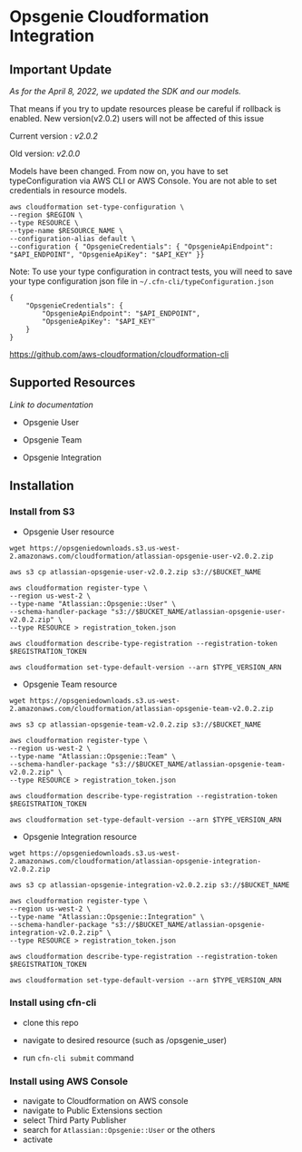 # Opsgenie Cloudformation Integration


## Important Update

*As for the April 8, 2022, we updated the SDK and our models.*

That means if you try to update resources please be careful if rollback is enabled. New version(v2.0.2) users will not
be affected of this issue

Current version : *v2.0.2*

Old version: *v2.0.0*

Models have been changed. From now on, you have to set typeConfiguration via AWS CLI or AWS Console. You are not able to
set credentials in resource models.

```
aws cloudformation set-type-configuration \
--region $REGION \
--type RESOURCE \
--type-name $RESOURCE_NAME \
--configuration-alias default \
--configuration { "OpsgenieCredentials": { "OpsgenieApiEndpoint": "$API_ENDPOINT", "OpsgenieApiKey": "$API_KEY" }}
```

Note: To use your type configuration in contract tests, you will need to save your type configuration json file
in `~/.cfn-cli/typeConfiguration.json`

```
{
    "OpsgenieCredentials": {
        "OpsgenieApiEndpoint": "$API_ENDPOINT",
        "OpsgenieApiKey": "$API_KEY"
    }
}
```

https://github.com/aws-cloudformation/cloudformation-cli

## Supported Resources

*Link to documentation*

- Opsgenie User


- Opsgenie Team


- Opsgenie Integration



## Installation

### Install from S3


- Opsgenie User resource
```shell
wget https://opsgeniedownloads.s3.us-west-2.amazonaws.com/cloudformation/atlassian-opsgenie-user-v2.0.2.zip

aws s3 cp atlassian-opsgenie-user-v2.0.2.zip s3://$BUCKET_NAME

aws cloudformation register-type \
--region us-west-2 \
--type-name "Atlassian::Opsgenie::User" \
--schema-handler-package "s3://$BUCKET_NAME/atlassian-opsgenie-user-v2.0.2.zip" \
--type RESOURCE > registration_token.json

aws cloudformation describe-type-registration --registration-token $REGISTRATION_TOKEN

aws cloudformation set-type-default-version --arn $TYPE_VERSION_ARN
```

- Opsgenie Team resource
```shell
wget https://opsgeniedownloads.s3.us-west-2.amazonaws.com/cloudformation/atlassian-opsgenie-team-v2.0.2.zip

aws s3 cp atlassian-opsgenie-team-v2.0.2.zip s3://$BUCKET_NAME

aws cloudformation register-type \
--region us-west-2 \
--type-name "Atlassian::Opsgenie::Team" \
--schema-handler-package "s3://$BUCKET_NAME/atlassian-opsgenie-team-v2.0.2.zip" \
--type RESOURCE > registration_token.json

aws cloudformation describe-type-registration --registration-token $REGISTRATION_TOKEN

aws cloudformation set-type-default-version --arn $TYPE_VERSION_ARN
```


- Opsgenie Integration resource
```shell
wget https://opsgeniedownloads.s3.us-west-2.amazonaws.com/cloudformation/atlassian-opsgenie-integration-v2.0.2.zip

aws s3 cp atlassian-opsgenie-integration-v2.0.2.zip s3://$BUCKET_NAME

aws cloudformation register-type \
--region us-west-2 \
--type-name "Atlassian::Opsgenie::Integration" \
--schema-handler-package "s3://$BUCKET_NAME/atlassian-opsgenie-integration-v2.0.2.zip" \
--type RESOURCE > registration_token.json

aws cloudformation describe-type-registration --registration-token $REGISTRATION_TOKEN

aws cloudformation set-type-default-version --arn $TYPE_VERSION_ARN
```


### Install using cfn-cli

- clone this repo

- navigate to desired resource (such as /opsgenie_user)

- run `cfn-cli submit` command 

### Install using AWS Console

- navigate to Cloudformation on AWS console
- navigate to Public Extensions section
- select Third Party Publisher
- search for `Atlassian::Opsgenie::User` or the others
- activate
